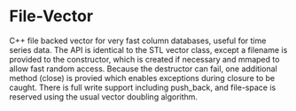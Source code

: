 File-Vector
===========

C++ file backed vector for very fast column databases, useful for time series data. The API is identical to the STL vector class, except a filename is provided to the constructor, which is created if necessary and mmaped to allow fast random access. Because the destructor can fail, one additional method (close) is provied which enables exceptions during closure to be caught. There is full write support including push_back, and file-space is reserved using the usual vector doubling algorithm.
